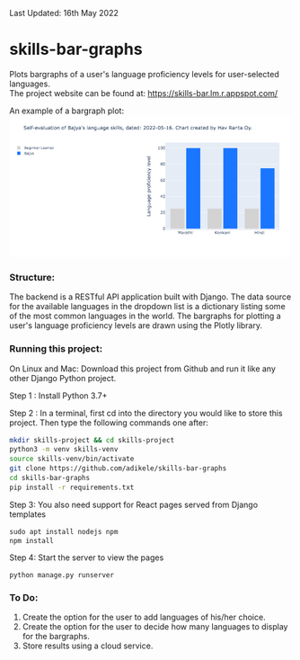 Last Updated: 16th May 2022

# skills-bar-graphs
Plots bargraphs of a user's language proficiency levels for user-selected languages.<br/>
The project website can be found at: https://skills-bar.lm.r.appspot.com/

An example of a bargraph plot:
![An example of a bargraph plot](https://github.com/adikele/skills-bar-graphs/blob/master/SkillsBarsBajya.png)

### Structure:
The backend is a RESTful API application built with Django.
The data source for the available languages in the dropdown list is a dictionary listing some of the most common languages in the world.
The bargraphs for plotting a user's language proficiency levels are drawn using the Plotly library.


### Running this project:
On Linux and Mac: Download this project from Github and run it like any other Django Python project. 

Step 1 : Install Python 3.7+

Step 2 : In a terminal, first cd into the directory you would like to store this project. Then type the following commands one after:
```bash
mkdir skills-project && cd skills-project
python3 -m venv skills-venv
source skills-venv/bin/activate
git clone https://github.com/adikele/skills-bar-graphs
cd skills-bar-graphs
pip install -r requirements.txt
```
Step 3: You also need support for React pages served from Django templates
```
sudo apt install nodejs npm
npm install
```
Step 4: Start the server to view the pages
```
python manage.py runserver
```

### To Do: 
1. Create the option for the user to add languages of his/her choice.
2. Create the option for the user to decide how many languages to display for the bargraphs.
3. Store results using a cloud service.

